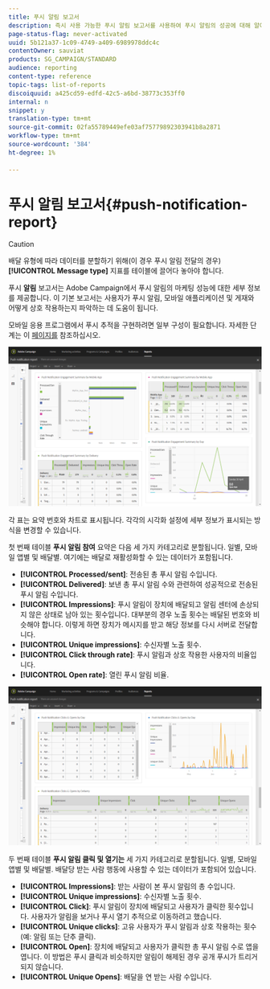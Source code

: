 ```yaml
---
title: 푸시 알림 보고서
description: 즉시 사용 가능한 푸시 알림 보고서를 사용하여 푸시 알림의 성공에 대해 알아보십시오.
page-status-flag: never-activated
uuid: 5b121a37-1c09-4749-a409-6989978ddc4c
contentOwner: sauviat
products: SG_CAMPAIGN/STANDARD
audience: reporting
content-type: reference
topic-tags: list-of-reports
discoiquuid: a425cd59-edfd-42c5-a6bd-38773c353ff0
internal: n
snippet: y
translation-type: tm+mt
source-git-commit: 02fa55789449efe03af75779892303941b8a2871
workflow-type: tm+mt
source-wordcount: '384'
ht-degree: 1%

---
```



# 푸시 알림 보고서{#push-notification-report}

>[!CAUTION]
>
>배달 유형에 따라 데이터를 분할하기 위해(이 경우 푸시 알림 전달의 경우) **[!UICONTROL Message type]** 지표를 테이블에 끌어다 놓아야 합니다.

푸시 **알림** 보고서는 Adobe Campaign에서 푸시 알림의 마케팅 성능에 대한 세부 정보를 제공합니다. 이 기본 보고서는 사용자가 푸시 알림, 모바일 애플리케이션 및 게재와 어떻게 상호 작용하는지 파악하는 데 도움이 됩니다.

모바일 응용 프로그램에서 푸시 추적을 구현하려면 일부 구성이 필요합니다. 자세한 단계는 이 [페이지를](../../administration/using/push-tracking.md) 참조하십시오.

![](assets/dynamic_report_push.png)

각 표는 요약 번호와 차트로 표시됩니다. 각각의 시각화 설정에 세부 정보가 표시되는 방식을 변경할 수 있습니다.

첫 번째 테이블 **푸시 알림 참여** 요약은 다음 세 가지 카테고리로 분할됩니다. 일별, 모바일 앱별 및 배달별. 여기에는 배달로 재활성화할 수 있는 데이터가 포함됩니다.

* **[!UICONTROL Processed/sent]**: 전송된 총 푸시 알림 수입니다.
* **[!UICONTROL Delivered]**: 보낸 총 푸시 알림 수와 관련하여 성공적으로 전송된 푸시 알림 수입니다.
* **[!UICONTROL Impressions]**: 푸시 알림이 장치에 배달되고 알림 센터에 손상되지 않은 상태로 남아 있는 횟수입니다. 대부분의 경우 노출 횟수는 배달된 번호와 비슷해야 합니다. 이렇게 하면 장치가 메시지를 받고 해당 정보를 다시 서버로 전달합니다.
* **[!UICONTROL Unique impressions]**: 수신자별 노출 횟수.
* **[!UICONTROL Click through rate]**: 푸시 알림과 상호 작용한 사용자의 비율입니다.
* **[!UICONTROL Open rate]**: 열린 푸시 알림 비율.

![](assets/dynamic_report_push_2.png)

두 번째 테이블 **푸시 알림 클릭 및 열기는** 세 가지 카테고리로 분할됩니다. 일별, 모바일 앱별 및 배달별. 배달당 받는 사람 행동에 사용할 수 있는 데이터가 포함되어 있습니다.

* **[!UICONTROL Impressions]**: 받는 사람이 본 푸시 알림의 총 수입니다.
* **[!UICONTROL Unique impressions]**: 수신자별 노출 횟수.
* **[!UICONTROL Click]**: 푸시 알림이 장치에 배달되고 사용자가 클릭한 횟수입니다. 사용자가 알림을 보거나 푸시 열기 추적으로 이동하려고 했습니다.
* **[!UICONTROL Unique clicks]**: 고유 사용자가 푸시 알림과 상호 작용하는 횟수(예: 알림 또는 단추 클릭).
* **[!UICONTROL Open]**: 장치에 배달되고 사용자가 클릭한 총 푸시 알림 수로 앱을 엽니다. 이 방법은 푸시 클릭과 비슷하지만 알림이 해제된 경우 공개 푸시가 트리거되지 않습니다.
* **[!UICONTROL Unique Opens]**: 배달을 연 받는 사람 수입니다.

